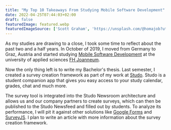 ```yaml
---
title: "My Top 10 Takeaways From Studying Mobile Software Development"
date: 2022-04-25T07:44:03+02:00
draft: false
featuredImage: featured.webp
featuredImageSource: ['Scott Graham', 'https://unsplash.com/@homajob?utm_source=unsplash&utm_medium=referral&utm_content=creditCopyText']
---
```


As my studies are drawing to a close, I took some time to reflect about the past two and a half years. In October of 2019, I moved from Germany to Graz, Austria and started studying [Mobile Software Development](https://www.fh-joanneum.at/mobile-software-development/bachelor/en/) at the university of applied sciences [FH Joanneum](https://fh-joanneum.at/en/). 

Now the only thing left is to write my Bachelor's thesis. Last semester, I created a survey creation framework as part of my work at [Studo](https://studo.com/). Studo is a student companion app that gives you easy access to your study calendar, grades, chat and much more. 

The survey tool is integrated into the Studo Newsroom architecture and allows us and our company partners to create surveys, which can then be published to the Studo Newsfeed and filled out by students. To analyze its performance, I will pit it against other solutions like [Google Forms](https://forms.google.com/) and [SurveyJS](https://surveyjs.io/). I plan to write an article with more information about the survey creation framework. 